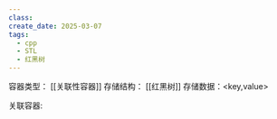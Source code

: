 ```yaml
---
class: 
create_date: 2025-03-07
tags:
  - cpp
  - STL
  - 红黑树
---
```


容器类型： [[关联性容器]]
存储结构： [[红黑树]]
存储数据：<key,value>

关联容器: 

